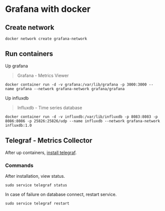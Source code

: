 # Grafana with docker

## Create network
```
docker network create grafana-network
```

## Run containers
Up grafana
> Grafana - Metrics Viewer
```
docker container run -d -v grafana:/var/lib/grafana -p 3000:3000 --name grafana --network grafana-network grafana/grafana
```

Up influxdb
> Influxdb - Time series database
```
docker container run -d -v influxdb:/var/lib/influxdb -p 8083:8083 -p 8086:8086 -p 25826:25826/udp --name influxdb --network grafana-network influxdb:1.0
```

## Telegraf - Metrics Collector
After up containers, 
[install telegraf](https://docs.influxdata.com/telegraf/v1.13/introduction/installation/).

### Commands
After installation, view status.
```
sudo service telegraf status
```
In case of failure on database connect, restart service.
```
sudo service telegraf restart
```
